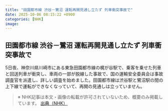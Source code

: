 ```yaml
---
title: "田園都市線 渋谷－鷺沼 運転再開見通し立たず 列車衝突事故で"
date: 2025-10-06 08:15:22 +0900
categories: [NHK]
image: 
---
```

## 田園都市線 渋谷－鷺沼 運転再開見通し立たず 列車衝突事故で

5日夜、神奈川県川崎市にある東急田園都市線の梶が谷駅で、乗客を乗せた列車と回送列車が衝突し、車両の一部が脱線した事故で、国の運輸安全委員会は事故調査官を派遣し、詳しい調査を始めました。田園都市線は渋谷駅と鷺沼駅の間の上下線で運転ができなくなっていて、再開の見通しは立っていません。

> ※ NHK記事は本文・画像の転載が許可されていないため、概要のみ掲載しています。
[出典（NHK）](http://www3.nhk.or.jp/news/html/20251006/k10014941951000.html)
